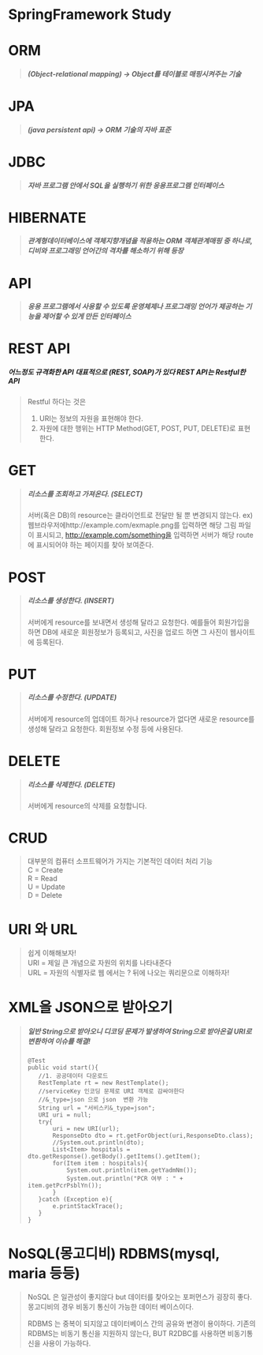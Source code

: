 # SpringFramework Study

# ORM
 > ##### (Object-relational mapping) -> Object를 테이블로 매핑시켜주는 기술

# JPA
 > ##### (java persistent api) -> ORM 기술의 자바 표준

# JDBC
 > ##### 자바 프로그램 안에서 SQL을 실행하기 위한 응용프로그램 인터페이스

# HIBERNATE
 > ##### 관계형데이터베이스에 객체지향개념을 적용하는 ORM 객체관계매핑 중 하나로, 디비와 프로그래밍 언어간의 격차를 해소하기 위해 등장

# API
 > ##### 응용 프로그램에서 사용할 수 있도록 운영체제나 프로그래밍 언어가 제공하는 기능을 제어할 수 있게 만든 인터페이스

# REST API
##### 어느정도 규격화한 API 대표적으로 (REST, SOAP)가 있다 REST API는 Restful한 API
 > Restful 하다는 것은
 > 1. URI는 정보의 자원을 표현해야 한다.
 > 2. 자원에 대한 행위는 HTTP Method(GET, POST, PUT, DELETE)로 표현한다.

# GET
 > ##### 리소스를 조회하고 가져온다. (SELECT)
 > 서버(혹은 DB)의 resource는 클라이언트로 전달만 될 뿐 변경되지 않는다.
 > ex)웹브라우저에http://example.com/exmaple.png를 입력하면 해당 그림 파일이 표시되고, http://example.com/something을 입력하면 서버가 해당 route에 표시되어야 하는 페이지를 찾아 보여준다. 


# POST
 > ##### 리소스를 생성한다. (INSERT)
 > 서버에게 resource를 보내면서 생성해 달라고 요청한다. 예를들어 회원가입을 하면 DB에 새로운 회원정보가 등록되고, 사진을 업로드 하면 그 사진이 웹사이트에 등록된다.

# PUT
 > ##### 리소스를 수정한다. (UPDATE)
 > 서버에게 resource의 업데이트 하거나 resource가 없다면 새로운 resource를 생성해 달라고 요청한다. 회원정보 수정 등에 사용된다.

# DELETE
 > ##### 리소스를 삭제한다. (DELETE)
 > 서버에게 resource의 삭제를 요청합니다.

# CRUD
> 대부분의 컴퓨터 소프트웨어가 가지는 기본적인 데이터 처리 기능<br>
> C = Create <br>
> R = Read <br>
> U = Update <br>
> D = Delete <br>

# URI 와 URL
> 쉽게 이해해보자!<br>
> URI = 제일 큰 개념으로 자원의 위치를 나타내준다<br>
> URL = 자원의 식별자로 웹 에서는 ? 뒤에 나오는 쿼리문으로 이해하자!<br>

# XML을 JSON으로 받아오기
> ##### 일반 String으로 받아오니 디코딩 문제가 발생하여 String으로 받아온걸 URI로 변환하여 이슈를 해결!
>     @Test
>     public void start(){
>        //1. 공공데이터 다운로드
>        RestTemplate rt = new RestTemplate();
>        //serviceKey 인코딩 문제로 URI 객체로 감싸야한다
>        //&_type=json 으로 json  변환 가능
>        String url = "서비스키&_type=json";
>        URI uri = null;
>        try{
>            uri = new URI(url);
>            ResponseDto dto = rt.getForObject(uri,ResponseDto.class);
>            //System.out.println(dto);
>            List<Item> hospitals = dto.getResponse().getBody().getItems().getItem();
>            for(Item item : hospitals){
>                System.out.println(item.getYadmNm());
>                System.out.println("PCR 여부 : " + item.getPcrPsblYn());
>            }
>        }catch (Exception e){
>            e.printStackTrace();
>        }
>     }
 
# NoSQL(몽고디비) RDBMS(mysql, maria 등등)
> NoSQL 은 일관성이 좋지않다 but 데이터를 찾아오는 포퍼먼스가 굉장히 좋다.
> 몽고디비의 경우 비동기 통신이 가능한 데이터 베이스이다.
>
> RDBMS 는 중복이 되지않고 데이터베이스 간의 공유와 변경이 용이하다.
> 기존의 RDBMS는 비동기 통신을 지원하지 않는다, BUT R2DBC를 사용하면 비동기통신을 사용이 가능하다.
